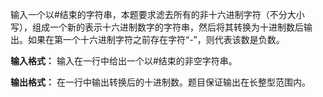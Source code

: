 输入一个以#结束的字符串，本题要求滤去所有的非十六进制字符（不分大小写），组成一个新的表示十六进制数字的字符串，然后将其转换为十进制数后输出。如果在第一个十六进制字符之前存在字符“-”，则代表该数是负数。

**输入格式：**
输入在一行中给出一个以#结束的非空字符串。

**输出格式：**
在一行中输出转换后的十进制数。题目保证输出在长整型范围内。